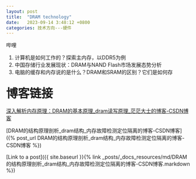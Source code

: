 ```yaml
---
layout: post
title:  "DRAM technology"
date:   2023-09-14 3:48:12 +0800
categories: 技术方向---硬件
---
```


哔哩

1. 计算机是如何工作的？探索主内存，以DDR5为例
2. 中国存储行业发展现状：DRAM与NAND Flash市场发展态势分析
3. 电脑的缓存和内存说的是什么？DRAM和SRAM的区别？它们是如何存

### <font size=6>博客链接</font>

[深入解析内存原理：DRAM的基本原理_dram读写原理_茫茫大士的博客-CSDN博客](https://blog.csdn.net/chenzhen1080/article/details/103240783)

[DRAM的结构原理剖析_dram结构_内存故障检测定位隔离的博客-CSDN博客]({% post_url DRAM的结构原理剖析_dram结构_内存故障检测定位隔离的博客-CSDN博客 %})

[Link to a post]({{ site.baseurl }}{% link _posts/_docs_resources/md/DRAM的结构原理剖析_dram结构_内存故障检测定位隔离的博客-CSDN博客.markdown %})

